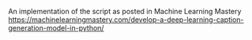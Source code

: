 An implementation of the script as posted in Machine Learning Mastery
https://machinelearningmastery.com/develop-a-deep-learning-caption-generation-model-in-python/